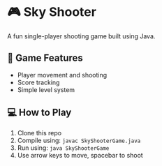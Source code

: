 # 🎮 Sky Shooter

A fun single-player shooting game built using Java.

## 🎯 Game Features
- Player movement and shooting
- Score tracking
- Simple level system

## 💻 How to Play
1. Clone this repo
2. Compile using: `javac SkyShooterGame.java`
3. Run using: `java SkyShooterGame`
4. Use arrow keys to move, spacebar to shoot